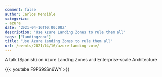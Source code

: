 ```yaml
---
comment: false
author: Carlos Mendible
categories:
- azure
date: "2021-04-16T00:00:00Z"
description: "Use Azure Landing Zones to rule them all"
tags: ["landingzone"]
title: "Use Azure Landing Zones to rule them all"
url: /events/2021/04/16/azure-landing-zone/
---
```


A talk (Spanish) on Azure Landing Zones and Enterprise-scale Architecture

{{< youtube F9PS99Sn6WY >}}
